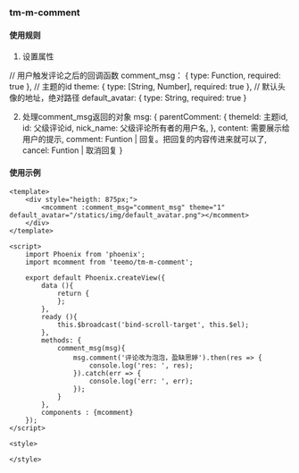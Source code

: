 ### tm-m-comment

#### 使用规则

1. 设置属性
	
// 用户触发评论之后的回调函数
comment_msg： {
    type: Function,
    required: true
},
// 主题的id
theme: {
    type: [String, Number],
    required: true
},
// 默认头像的地址，绝对路径
default_avatar: {
    type: String,
    required: true
}

2. 处理comment_msg返回的对象
	msg: {
		parentComment: {
			themeId: 主题id,
			id: 父级评论id,
			nick_name: 父级评论所有者的用户名,
		},
		content: 需要展示给用户的提示,
		comment: Funtion | 回复。把回复的内容传进来就可以了,
		cancel: Funtion | 取消回复
}

#### 使用示例

```
<template>
	<div style="heigth: 875px;">
		<mcomment :comment_msg="comment_msg" theme="1" default_avatar="/statics/img/default_avatar.png"></mcomment>
	</div>
</template>

<script>
	import Phoenix from 'phoenix';
	import mcomment from 'teemo/tm-m-comment';

	export default Phoenix.createView({
		data (){
			return {
			};
		},
		ready (){
			this.$broadcast('bind-scroll-target', this.$el);
		},
		methods: {
			comment_msg(msg){
				msg.comment('评论改为泡泡，盈缺思婷').then(res => {  
					console.log('res: ', res);
				}).catch(err => {
					console.log('err: ', err);
				});
			}
		},
		components : {mcomment}
	});
</script>

<style>

</style>
```
